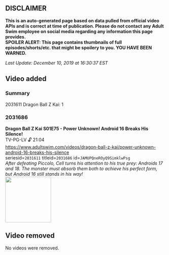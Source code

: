 ## DISCLAIMER
**This is an auto-generated page based on data pulled from official video APIs and is correct at time of publication. Please do not contact any Adult Swim employee on social media regarding any information this page provides.**  
**SPOILER ALERT: This page contains thumbnails of full episodes/shorts/etc. that might be spoilery to you. YOU HAVE BEEN WARNED.**  

_Last Update: December 10, 2019 at 16:30:37 EST_
## Video added
### Summary
2031611 Dragon Ball Z Kai: 1  
### 2031686
**Dragon Ball Z Kai S01E75 - Power Unknown! Android 16 Breaks His Silence!**  
TV-PG-LV 🔓 21:04  
https://www.adultswim.com/videos/dragon-ball-z-kai/power-unknown-android-16-breaks-his-silence  
seriesid=`2031611` titleid=`2031686` id=`JAMUPQneROyQ9SimklwPsg`  
_After defeating Piccolo, Cell turns his attention to his true prey: Androids 17 and 18. The monster must absorb them both to achieve his perfect form, but Android 16 still stands in his way!_  
<a href="https://media.cdn.adultswim.com/uploads/20191210/thumbnails/2_191210167529-dragonballzkai_075_air_cid-2V5F6.jpg"><img src="https://media.cdn.adultswim.com/uploads/20191210/thumbnails/2_191210167529-dragonballzkai_075_air_cid-2V5F6.jpg" height="144px" /></a>
## Video removed
No videos were removed.  
